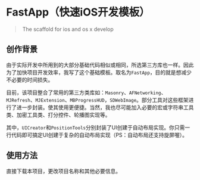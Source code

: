 # FastApp（快速iOS开发模板）
> ​	The scaffold for ios and os x develop 

## 创作背景
由于实际开发中所用到的大部分基础代码相似或相同，所选第三方库也一样。因此为了加快项目开发效率，我写了这个基础模板。取名为`FastApp`，目的就是想减少不必要的时间损失。

目前，该项目整合了常用的第三方类库如：`Masonry`、`AFNetworking`、`MJRefresh`、`MJExtension`、`MBProgressHUD`，`SDWebImage`。部分工具对这些框架进行了进一步封装。使其使用更便捷。当然，我也尽可能加入必要的宏或字符串工具类、加密工具类、打分控件、轮播图实现等。

其中，`UICreator`和`PositionTools`分别封装了UI创建于自动布局实现。你只需一行代码即可搞定UI创建于复杂的自动布局实现（PS：自动布局还支持旋屏喔）。

## 使用方法
直接下载本项目，更改项目名称和其他必要信息。